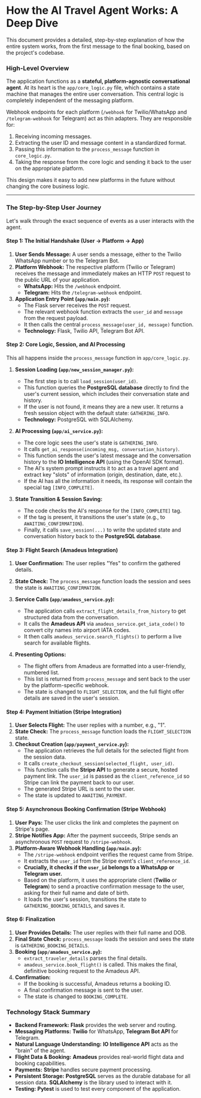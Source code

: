 # How the AI Travel Agent Works: A Deep Dive

This document provides a detailed, step-by-step explanation of how the entire system works, from the first message to the final booking, based on the project's codebase.

### High-Level Overview

The application functions as a **stateful, platform-agnostic conversational agent**. At its heart is the `app/core_logic.py` file, which contains a state machine that manages the entire user conversation. This central logic is completely independent of the messaging platform.

Webhook endpoints for each platform (`/webhook` for Twilio/WhatsApp and `/telegram-webhook` for Telegram) act as thin adapters. They are responsible for:
1.  Receiving incoming messages.
2.  Extracting the user ID and message content in a standardized format.
3.  Passing this information to the `process_message` function in `core_logic.py`.
4.  Taking the response from the core logic and sending it back to the user on the appropriate platform.

This design makes it easy to add new platforms in the future without changing the core business logic.

---

### The Step-by-Step User Journey

Let's walk through the exact sequence of events as a user interacts with the agent.

#### Step 1: The Initial Handshake (User -> Platform -> App)

1.  **User Sends Message:** A user sends a message, either to the Twilio WhatsApp number or to the Telegram Bot.
2.  **Platform Webhook:** The respective platform (Twilio or Telegram) receives the message and immediately makes an HTTP `POST` request to the public URL of your application.
    *   **WhatsApp:** Hits the `/webhook` endpoint.
    *   **Telegram:** Hits the `/telegram-webhook` endpoint.
3.  **Application Entry Point (`app/main.py`):**
    *   The Flask server receives the `POST` request.
    *   The relevant webhook function extracts the `user_id` and `message` from the request payload.
    *   It then calls the central `process_message(user_id, message)` function.
    *   **Technology:** Flask, Twilio API, Telegram Bot API.

#### Step 2: Core Logic, Session, and AI Processing

This all happens inside the `process_message` function in `app/core_logic.py`.

1.  **Session Loading (`app/new_session_manager.py`):**
    *   The first step is to call `load_session(user_id)`.
    *   This function queries the **PostgreSQL database** directly to find the user's current session, which includes their conversation state and history.
    *   If the user is not found, it means they are a new user. It returns a fresh session object with the default state: `GATHERING_INFO`.
    *   **Technology:** PostgreSQL with SQLAlchemy.

2.  **AI Processing (`app/ai_service.py`):**
    *   The core logic sees the user's state is `GATHERING_INFO`.
    *   It calls `get_ai_response(incoming_msg, conversation_history)`.
    *   This function sends the user's latest message and the conversation history to the **IO Intelligence API** (using the OpenAI SDK format).
    *   The AI's system prompt instructs it to act as a travel agent and extract key "slots" of information (origin, destination, date, etc.).
    *   If the AI has all the information it needs, its response will contain the special tag `[INFO_COMPLETE]`.

3.  **State Transition & Session Saving:**
    *   The code checks the AI's response for the `[INFO_COMPLETE]` tag.
    *   If the tag is present, it transitions the user's state (e.g., to `AWAITING_CONFIRMATION`).
    *   Finally, it calls `save_session(...)` to write the updated state and conversation history back to the **PostgreSQL database**.

#### Step 3: Flight Search (Amadeus Integration)

1.  **User Confirmation:** The user replies "Yes" to confirm the gathered details.
2.  **State Check:** The `process_message` function loads the session and sees the state is `AWAITING_CONFIRMATION`.
3.  **Service Calls (`app/amadeus_service.py`):**
    *   The application calls `extract_flight_details_from_history` to get structured data from the conversation.
    *   It calls the **Amadeus API** via `amadeus_service.get_iata_code()` to convert city names into airport IATA codes.
    *   It then calls `amadeus_service.search_flights()` to perform a live search for available flights.

4.  **Presenting Options:**
    *   The flight offers from Amadeus are formatted into a user-friendly, numbered list.
    *   This list is returned from `process_message` and sent back to the user by the platform-specific webhook.
    *   The state is changed to `FLIGHT_SELECTION`, and the full flight offer details are saved in the user's session.

#### Step 4: Payment Initiation (Stripe Integration)

1.  **User Selects Flight:** The user replies with a number, e.g., "1".
2.  **State Check:** The `process_message` function loads the `FLIGHT_SELECTION` state.
3.  **Checkout Creation (`app/payment_service.py`):**
    *   The application retrieves the full details for the selected flight from the session data.
    *   It calls `create_checkout_session(selected_flight, user_id)`.
    *   This function calls the **Stripe API** to generate a secure, hosted payment link. The `user_id` is passed as the `client_reference_id` so Stripe can link the payment back to our user.
    *   The generated Stripe URL is sent to the user.
    *   The state is updated to `AWAITING_PAYMENT`.

#### Step 5: Asynchronous Booking Confirmation (Stripe Webhook)

1.  **User Pays:** The user clicks the link and completes the payment on Stripe's page.
2.  **Stripe Notifies App:** After the payment succeeds, Stripe sends an asynchronous `POST` request to `/stripe-webhook`.
3.  **Platform-Aware Webhook Handling (`app/main.py`):**
    *   The `/stripe-webhook` endpoint verifies the request came from Stripe.
    *   It extracts the `user_id` from the Stripe event's `client_reference_id`.
    *   **Crucially, it checks if the `user_id` belongs to a WhatsApp or Telegram user.**
    *   Based on the platform, it uses the appropriate client (**Twilio** or **Telegram**) to send a proactive confirmation message to the user, asking for their full name and date of birth.
    *   It loads the user's session, transitions the state to `GATHERING_BOOKING_DETAILS`, and saves it.

#### Step 6: Finalization

1.  **User Provides Details:** The user replies with their full name and DOB.
2.  **Final State Check:** `process_message` loads the session and sees the state is `GATHERING_BOOKING_DETAILS`.
3.  **Booking (`app/amadeus_service.py`):**
    *   `extract_traveler_details` parses the final details.
    *   `amadeus_service.book_flight()` is called. This makes the final, definitive booking request to the Amadeus API.
4.  **Confirmation:**
    *   If the booking is successful, Amadeus returns a booking ID.
    *   A final confirmation message is sent to the user.
    *   The state is changed to `BOOKING_COMPLETE`.

### Technology Stack Summary

*   **Backend Framework:** **Flask** provides the web server and routing.
*   **Messaging Platforms:** **Twilio** for WhatsApp, **Telegram Bot API** for Telegram.
*   **Natural Language Understanding:** **IO Intelligence API** acts as the "brain" of the agent.
*   **Flight Data & Booking:** **Amadeus** provides real-world flight data and booking capabilities.
*   **Payments:** **Stripe** handles secure payment processing.
*   **Persistent Storage:** **PostgreSQL** serves as the durable database for all session data. **SQLAlchemy** is the library used to interact with it.
*   **Testing:** **Pytest** is used to test every component of the application. 